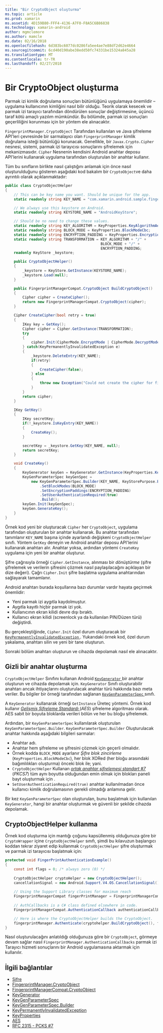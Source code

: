 ```yaml
---
title: "Bir CryptoObject oluşturma"
ms.topic: article
ms.prod: xamarin
ms.assetid: 4D159B80-FFF4-4136-A7F0-F8A5C6B86838
ms.technology: xamarin-android
author: mgmclemore
ms.author: mamcle
ms.date: 02/16/2018
ms.openlocfilehash: 6d383bc6077dc0286fa5ee4ae7e88df2d62e4664
ms.sourcegitcommit: 6cd40d190abe38edd50fc74331be15324a845a28
ms.translationtype: MT
ms.contentlocale: tr-TR
ms.lasthandoff: 02/27/2018
---
```

# <a name="creating-a-cryptoobject"></a>Bir CryptoObject oluşturma

Parmak izi kimlik doğrulama sonuçları bütünlüğünü uygulamaya önemlidir &ndash; uygulama kullanıcının kimliğini nasıl bilir olduğu. Teorik olarak kesecek ve parmak izi tarayıcı tarafından döndürülen sonuçlar değiştirmesine, üçüncü taraf kötü amaçlı yazılım mümkündür. Bu bölümde, parmak izi sonuçları geçerliliğini korunması için bir yöntem ele alınacaktır. 

`FingerprintManager.CryptoObject` Tarafından kullanılan ve Java şifreleme API'leri çevresinde bir sarmalayıcı olan `FingerprintManager` kimlik doğrulama isteği bütünlüğü korunacak. Genellikle, bir `Javax.Crypto.Cipher` nesnesi, sistemi, parmak izi tarayıcısı sonuçlarını şifrelemek için mekanizmasıdır. `Cipher` Nesnenin kendisini Android anahtar deposu API'lerini kullanarak uygulama tarafından oluşturulan bir anahtar kullanır.

Tüm bu sınıfların birlikte nasıl çalıştığını anlamak için önce nasıl oluşturulduğunu gösteren aşağıdaki kod bakalım bir `CryptoObject`ve daha ayrıntılı olarak açıklanmaktadır:

```csharp
public class CryptoObjectHelper
{
    // This can be key name you want. Should be unique for the app.
    static readonly string KEY_NAME = "com.xamarin.android.sample.fingerprint_authentication_key";

    // We always use this keystore on Android.
    static readonly string KEYSTORE_NAME = "AndroidKeyStore";

    // Should be no need to change these values.
    static readonly string KEY_ALGORITHM = KeyProperties.KeyAlgorithmAes;
    static readonly string BLOCK_MODE = KeyProperties.BlockModeCbc;
    static readonly string ENCRYPTION_PADDING = KeyProperties.EncryptionPaddingPkcs7;
    static readonly string TRANSFORMATION = KEY_ALGORITHM + "/" +
                                            BLOCK_MODE + "/" +
                                            ENCRYPTION_PADDING;
    readonly KeyStore _keystore;

    public CryptoObjectHelper()
    {
        _keystore = KeyStore.GetInstance(KEYSTORE_NAME);
        _keystore.Load(null);
    }

    public FingerprintManagerCompat.CryptoObject BuildCryptoObject()
    {
        Cipher cipher = CreateCipher();
        return new FingerprintManagerCompat.CryptoObject(cipher);
    }

    Cipher CreateCipher(bool retry = true)
    {
        IKey key = GetKey();
        Cipher cipher = Cipher.GetInstance(TRANSFORMATION);
        try
        {
            cipher.Init(CipherMode.EncryptMode | CipherMode.DecryptMode, key);
        } catch(KeyPermanentlyInvalidatedException e)
        {
            _keystore.DeleteEntry(KEY_NAME);
            if(retry)
            {
                CreateCipher(false);
            } else
            {
                throw new Exception("Could not create the cipher for fingerprint authentication.", e);
            }
        }
        return cipher;
    }

    IKey GetKey()
    {
        IKey secretKey;
        if(!_keystore.IsKeyEntry(KEY_NAME))
        {
            CreateKey();
        }

        secretKey = _keystore.GetKey(KEY_NAME, null);
        return secretKey;
    }

    void CreateKey()
    {
        KeyGenerator keyGen = KeyGenerator.GetInstance(KeyProperties.KeyAlgorithmAes, KEYSTORE_NAME);
        KeyGenParameterSpec keyGenSpec =
            new KeyGenParameterSpec.Builder(KEY_NAME, KeyStorePurpose.Encrypt | KeyStorePurpose.Decrypt)
                .SetBlockModes(BLOCK_MODE)
                .SetEncryptionPaddings(ENCRYPTION_PADDING)
                .SetUserAuthenticationRequired(true)
                .Build();
        keyGen.Init(keyGenSpec);
        keyGen.GenerateKey();
    }
}
```

Örnek kod yeni bir oluşturacak `Cipher` her `CryptoObject`, uygulama tarafından oluşturulan bir anahtar kullanarak. Bu anahtar tarafından tanımlanır `KEY_NAME` başına içinde ayarlandı değişkeni `CryptoObjectHelper` sınıfı. Yöntem `GetKey` deneyin ve Android anahtar deposu API'lerini kullanarak anahtarı alır. Anahtar yoksa, ardından yöntemi `CreateKey` uygulama için yeni bir anahtar oluşturur.

Şifre çağrısıyla örneği `Cipher.GetInstance`, alınması bir _dönüştürme_ (şifre şifrelemek ve verilerin şifresini çözmek nasıl paylaşılacağını açıklayan bir dize değeri). Çağrı `Cipher.Init` şifre başlatma uygulama anahtarından sağlayarak tamamlanır. 

Android anahtarı burada koşullarına bazı durumlar vardır hayata geçirmek önemlidir: 

* Yeni parmak izi aygıtla kaydolmuştur.
* Aygıtla kayıtlı hiçbir parmak izi yok.
* Kullanıcının ekran kilidi devre dışı bıraktı.
* Kullanıcı ekran kilidi (screenlock ya da kullanılan PIN/Düzen türü) değiştirdi.

Bu gerçekleştiğinde, `Cipher.Init` özel durum oluşturacak bir [ `KeyPermanentlyInvalidatedException` ](http://developer.android.com/reference/android/security/keystore/KeyPermanentlyInvalidatedException.html). Yukarıdaki örnek kod, özel durum yakalama, anahtarı silin ve yeni bir tane oluşturun.

Sonraki bölüm anahtarı oluşturun ve cihazda depolamak nasıl ele alınacaktır.

## <a name="creating-a-secret-key"></a>Gizli bir anahtar oluşturma

`CryptoObjectHelper` Sınıfını kullanan Android [ `KeyGenerator` ](https://developer.xamarin.com/api/type/Javax.Crypto.KeyGenerator/) bir anahtar oluşturun ve cihazda depolamak için. `KeyGenerator` Sınıfı oluşturabilir anahtarı ancak ihtiyaçlarını oluşturulacak anahtar türü hakkında bazı meta veriler. Bu bilgiler bir örneği tarafından sağlanan [ `KeyGenParameterSpec` ](http://developer.android.com/reference/android/security/keystore/KeyGenParameterSpec.html) sınıfı. 

A `KeyGenerator` kullanarak örneği `GetInstance` Üreteç yöntemi. Örnek kod kullanır [ _Gelişmiş Şifreleme Standardı_ ](https://en.wikipedia.org/wiki/Advanced_Encryption_Standard) (_AES_) şifreleme algoritması olarak. AES sabit bir boyuta bloklarda verileri bölün ve her bu bloğu şifrelemek.

Ardından, bir `KeyGenParameterSpec` kullanılarak oluşturulan `KeyGenParameterSpec.Builder`. `KeyGenParameterSpec.Builder` Oluşturulacak anahtar hakkında aşağıdaki bilgileri sarmalar:

* Anahtar adı.
* Anahtar hem şifreleme ve şifresini çözmek için geçerli olmalıdır.
* Örnek kodda `BLOCK_MODE` ayarlanır _Şifre blok zincirleme_ (`KeyProperties.BlockModeCbc`), her blok XORed (her bloğu arasındaki bağımlılıkları oluşturma) önceki blok ile; yani. 
* `CryptoObjectHelper` Kullanan [ _ortak anahtar şifrelemesi standart #7_ ](https://tools.ietf.org/html/rfc2315) (_PKCS7_) tüm aynı boyutta olduğundan emin olmak için blokları paneli bayt oluşturmak için .
* `SetUserAuthenticationRequired(true)` anahtar kullanılmadan önce kullanıcı kimlik doğrulamasının gerekli olmadığı anlamına gelir.

Bir kez `KeyGenParameterSpec` olan oluşturulan, bunu başlatmak için kullanılan `KeyGenerator`, hangi bir anahtar oluşturmak ve güvenli bir şekilde cihazda depolamak. 

## <a name="using-the-cryptoobjecthelper"></a>CryptoObjectHelper kullanma

Örnek kod oluşturma için mantığı çoğunu kapsüllenmiş olduğunuza göre bir `CryptoWrapper` içine `CryptoObjectHelper` sınıfı, şimdi bu kılavuzun başlangıcı koddan tekrar ziyaret edip kullanmak `CryptoObjectHelper` şifre oluşturmak ve parmak izi tarayıcısı başlatmak için: 

```csharp
protected void FingerPrintAuthenticationExample()
{
    const int flags = 0; /* always zero (0) */
    
    CryptoObjectHelper cryptoHelper = new CryptoObjectHelper();
    cancellationSignal = new Android.Support.V4.OS.CancellationSignal();
    
    // Using the Support Library classes for maximum reach
    FingerprintManagerCompat fingerPrintManager = FingerprintManagerCompat.From(this);
    
    // AuthCallbacks is a C# class defined elsewhere in code.
    FingerprintManagerCompat.AuthenticationCallback authenticationCallback = new MyAuthCallbackSample(this);

    // Here is where the CryptoObjectHelper builds the CryptoObject. 
    fingerprintManager.Authenticate(cryptohelper.BuildCryptoObject(), flags, cancellationSignal, authenticationCallback, null);
}
```

Nasıl oluşturulacağını anlatıldığı olduğunuza göre bir `CryptoObject`, görmeye devam sağlar nasıl `FingerprintManager.AuthenticationCallbacks` parmak izi Tarayıcı hizmeti sonuçlarını bir Android uygulamasına aktarmak için kullanılır.



## <a name="related-links"></a>İlgili bağlantılar

- [Şifre](https://developer.xamarin.com/api/type/Javax.Crypto.Cipher/)
- [FingerprintManager.CryptoObject](http://developer.android.com/reference/android/hardware/fingerprint/FingerprintManager.CryptoObject.html)
- [FingerprintManagerCompat.CryptoObject](http://developer.android.com/reference/android/support/v4/hardware/fingerprint/FingerprintManagerCompat.CryptoObject.html)
- [KeyGenerator](https://developer.xamarin.com/api/type/Javax.Crypto.KeyGenerator/)
- [KeyGenParameterSpec](http://developer.android.com/reference/android/security/keystore/KeyGenParameterSpec.html)
- [KeyGenParameterSpec.Builder](http://developer.android.com/reference/android/security/keystore/KeyGenParameterSpec.Builder.html)
- [KeyPermanentlyInvalidatedException](http://developer.android.com/reference/android/security/keystore/KeyPermanentlyInvalidatedException.html)
- [KeyProperties](http://developer.android.com/reference/android/security/keystore/KeyProperties.html)
- [AES](https://en.wikipedia.org/wiki/Advanced_Encryption_Standard)
- [RFC 2315 - PCKS #7](https://tools.ietf.org/html/rfc2315)
